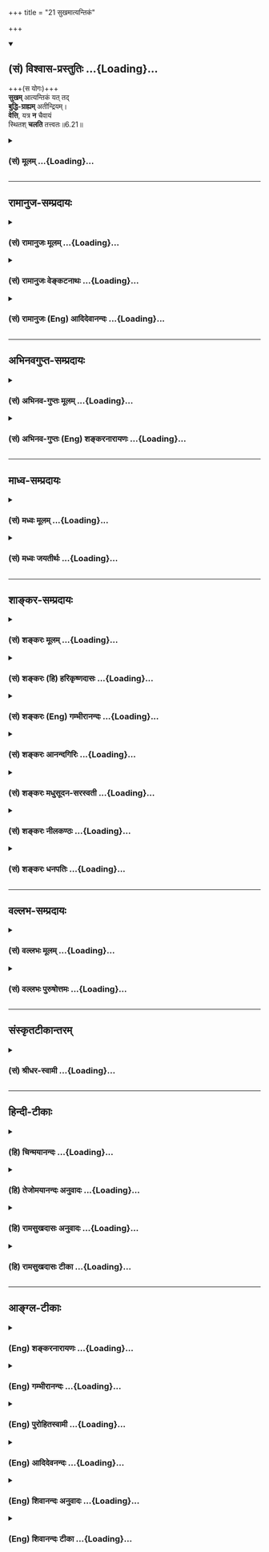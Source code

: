 +++
title = "21 सुखमात्यन्तिकं"

+++
<div class="js_include" newlevelforh1="2" title="(सं) विश्वास-प्रस्तुतिः" unfilled url="/purANam_vaiShNavam/mahAbhAratam/06-bhIShma-parva/03-bhagavad-gItA-parva/saMskRtam/vishvAsa-prastutiH/06_Atma-saMyama-yogaH_a/21_sukhamAtyantikaM.md">
<details open><summary><h2>(सं) विश्वास-प्रस्तुतिः ...{Loading}...</h2></summary>

+++(स योगः)+++  
**सुखम्** आत्यन्तिकं यत् तद्  
**बुद्धि-ग्राह्यम्** अतीन्द्रियम्।  
**वेत्ति**, यत्र **न** चैवायं  
स्थितश् **चलति** तत्त्वतः॥6.21॥
</details>
</div>
<div class="js_include collapsed" newlevelforh1="3" title="(सं) मूलम्" unfilled url="/purANam_vaiShNavam/mahAbhAratam/06-bhIShma-parva/03-bhagavad-gItA-parva/saMskRtam/mUlam/06_Atma-saMyama-yogaH_a/21_sukhamAtyantikaM.md">
<details><summary><h3>(सं) मूलम् ...{Loading}...</h3></summary>

सुखमात्यन्तिकं यत्तद्बुद्धिग्राह्यमतीन्द्रियम्।  
वेत्ति यत्र न चैवायं स्थितश्चलति तत्त्वतः।।6.21।।
</details>
</div>


_________________
## रामानुज-सम्प्रदायः
<div class="js_include collapsed" newlevelforh1="3" title="(सं) रामानुजः मूलम्" unfilled url="/purANam_vaiShNavam/mahAbhAratam/06-bhIShma-parva/03-bhagavad-gItA-parva/saMskRtam/rAmAnujaH/mUlam/06_Atma-saMyama-yogaH_a/21_sukhamAtyantikaM.md">
<details><summary><h3>(सं) रामानुजः मूलम् ...{Loading}...</h3></summary>

।।6.21।।**यत्तद् अतीन्द्रियम्** आत्मबुद्ध्येक**ग्राह्यम् आत्यन्तिकं सुखं
यत्र च** योगे **वेत्ति** अनुभवति यत्र च योगे **स्थितः** सुखातिरेकेण
**तत्त्वतः** तद्भावात् **न चलति।**

</details>
</div>
<div class="js_include collapsed" newlevelforh1="3" title="(सं) रामानुजः वेङ्कटनाथः" unfilled url="/purANam_vaiShNavam/mahAbhAratam/06-bhIShma-parva/03-bhagavad-gItA-parva/saMskRtam/rAmAnujaH/venkaTanAthaH/06_Atma-saMyama-yogaH_a/21_sukhamAtyantikaM.md">
<details><summary><h3>(सं) रामानुजः वेङ्कटनाथः ...{Loading}...</h3></summary>

।। 6.21पुनरपि योगदशैव आदरातिरेकाय निरतिशयपुरुषार्थत्वप्रतिपादनेन
प्रपञ्च्यते यत्र इत्यादिभिः। निरुद्धं इत्यत्र
परिगृहीतत्वविनष्टत्वादिभ्रमव्युदासाय योगसेवया हेतुना सर्वत्र
निरुद्धमित्युक्तम्। सर्वतो निरुद्धमित्युक्ते प्रवृत्तस्य निवारणमात्रं
प्रतीयेतसर्वत्र इत्युक्ते तूत्तरोत्तरप्रवृत्त्यनुदयोऽपि सिध्यतीति
सप्तमीनिर्देशः। योगसेवया निरुद्धं यत्रोपरमते इत्युक्ते योगस्य
पृथगुपादानात् यच्छब्दार्थस्य योगाद्व्यतिरेकः प्रतीयेतेति
तद्व्युदासाययोगसंज्ञितम् इति वक्ष्यमाणान्वयेनयत्र योग इत्युक्तम्। यत्र
यस्मिन् काले इति परोक्तमयुक्तम् उपरितनयच्छब्दभिन्नार्थत्वप्रसङ्गात्
प्रतिनिर्देशस्थयोगशब्दानन्वयाच्चेति भावः। यत्रोपरमते इत्यत्र यतो
विच्छिद्यत इति भ्रमापाकरणायाहअतिशयितेति। यत्र सिद्धेऽन्यत उपरमत
इत्यध्याहारेण योजना न युक्ता तथा सतिनिरुद्धं इत्यनेन पुनरुक्तिश्च
स्यात्। उपसर्गाणां च नानार्थत्वादयमेवातिशयितार्थ उपपन्नः।
आसक्तिप्रतिपादनद्वारा तात्पर्येण वायमर्थः सिध्यतीति भावः। यत्र
चैवेत्येवकारस्य यथाक्रमान्वये प्रयोजनाभावात् उचितान्वयप्रदर्शनाय
आत्मन्येव तुष्यतीत्युक्तम्। अन्यनिरपेक्षमित्यवधारणतोषशब्दाभ्यां
अर्थसिद्धोक्तिः। यद्वाआत्मानं पश्यंस्तुष्यति इत्येतावतैव विवक्षितसिद्धौ
पुनरात्मनीति निर्देशः तदन्यव्युदासार्थ इत्यभिप्रायः। आत्मनि
परमात्मानमिति योजना तु जीवयोगविषयत्वादिहासङ्गता।
अतीन्द्रियमित्युक्तत्वात् परिशेषात् औचित्याच्चबुद्धिग्राह्यम् इत्यत्र
बुद्धिं विशिनष्टि आत्मबुद्ध्येकेति। आत्यन्तिकं
पुनर्दुःखसम्भेदरहितमित्यर्थः। यदेवंविधं सुखं तद्यत्र वेत्तीत्यन्वयः।
यद्वा यत्तदिति पिण्डितं प्रसिद्ध्यतिशयार्थं तदित्येवार्थः। केचित्तु
यत्तच्छब्दान्वयप्रकारमजानन्तःसुखमात्यन्तिकं यत्र इति पठन्तिवेत्ति यत्र
इति यत्रशब्दः पूर्वोत्तरवाक्यसाधारणतया मध्ये प्रयुक्तः।
वेत्तीत्यस्यापवर्गदशानुभाव्यसुखप्रतिसन्धानपरत्वव्युदासाय
योगरूपापारोक्ष्याभिप्रायेणअनुभवतीत्युक्तम्। आत्मनि तुष्यति इति
पूर्वमितरसुखनिरपेक्षत्वपरम्। सुखमात्यन्तिकम् इत्यादिकं तु
स्वरूपसुखानुभवपरमित्यपौनरुक्त्यम्। सुखातिरेकेणेति उक्त एवाचलनहेतुरुचित
इति भावः। प्रामाणिकार्थान्न चलतीति वा सम्यक् चलतीति वा निर्वहणं मन्दम्।
योगदशायां च सुखातिरेकेण स्वरसतस्तदवस्थयैव
चिरतरावस्थानाभिधानमुचितमपेक्षितं चेत्यभिप्रायेणतत्त्वतः
इत्यस्यतद्भावादिति प्रतिपदमुक्तम्। इतरविषयनिरोधनैरपेक्ष्येयत्र इति
श्लोकेनोक्ते। तत आत्मस्वरूपसुखानुभवस्तस्य स्वरसवाहितया दुर्विच्छेदत्वं
चसुखम् इति श्लोकेनाभिहिते। अथयं लब्ध्वा इति श्लोकेन योगविरतिकालेष्वपि
तस्यैवाभिलाषपदत्वाद्बाह्यसुखाभिलाषेण दुःखेन चानास्कन्दनमुच्यत इति
विभागज्ञापनाभिप्रायेणयोगाद्विरत इत्यादिकमुक्तम्। योगदशायां तु
लाभान्तरप्रतिसन्धानमेव नास्तीति भावः। गुरुणापि
इत्युक्तगौरवव्यञ्जनायगुणवत्पुत्रवियोगादिनेत्युक्तम्। पुत्रजन्मविपत्तिभ्यां
न परं सुखदुःखयोः इति ह्याहुः। न विचाल्यते योगप्रतिकूलमवसादं न
गच्छतीत्यर्थः। दुःखसंयोगस्य वियोगस्तस्यासम्बन्धः अभाव इत्यर्थः। स च
भावान्तरमिति ज्ञापनायाह दुःखसंयोगप्रत्यनीकाकारमिति। दुःखसंयोगस्य वियोगो
यत्रेति व्यधिकरणबहुव्रीहौ फलितोक्तिरियम्। अथवा वियोगशब्दोऽत्र
वियुज्यतेऽनेनेति करणार्थघञन्तो वियोगहेतुपर इति भावः। निर्विण्णचेतसेति
पदच्छेदे संसारे तापत्रयेष्वेवेत्यध्याहारः स्यात् तत्तु सप्रयोजने
योजनान्तरे सम्भवति न युक्तम् तस्मादनिर्निण्णचेतसेति पदच्छेदः।
निश्चयशब्दोऽपि तेनैव हेतुसमर्पणेनान्वितः न तुयोक्तव्यः इत्यनेन
निरर्थकान्वयप्रसङ्गात्। अनिर्विण्णत्वहेतुश्च निश्चयः
पूर्वोक्तनिरतिशयपुरुषार्थत्वेनैव स्यात् तदेतदखिलमभिसन्धायाह स
एवमिति। एवंरूपो निरतिशयपुरुषार्थरूप इत्यर्थः। योक्तव्यः इत्युक्तत्वात्
आरम्भोपकारकत्वद्योतनायआरम्भदशायामित्युक्तम्। मनसा क्लिश्यमानस्तु समाधानं
च कामयेत्। अनिर्वेदं मुनिर्गच्छन् कुर्यादेवात्मनो हितम्। इति
ह्युच्यते।। अतो विरक्त्युपयुक्तो निर्वेदोऽन्यः अयं त्वन्यादृश
इतिहृष्टचेतसेत्युक्तम्। योक्तव्यः कर्तव्य इत्यर्थः।

</details>
</div>
<div class="js_include collapsed" newlevelforh1="3" title="(सं) रामानुजः (Eng) आदिदेवानन्दः" unfilled url="/purANam_vaiShNavam/mahAbhAratam/06-bhIShma-parva/03-bhagavad-gItA-parva/saMskRtam/rAmAnujaH/english/AdidevAnandaH/06_Atma-saMyama-yogaH_a/21_sukhamAtyantikaM.md">
<details><summary><h3>(सं) रामानुजः (Eng) आदिदेवानन्दः ...{Loading}...</h3></summary>

6.20 - 6.23 Where, through the practice of Yoga, the mind, which is
subdued everywhere by such practice, 'rejoices', i.e., rejoices in
surpassing felicity; and where, perceiving through Yoga 'the self
(Atman)' by 'the mind (Atman)' one is delighted by the self and
indifferent to all other objects; and where, through Yoga, one 'knows',
i.e., experiences that infinite happiness which can be grasped only by
the 'intellect' contemplating on the self, but is beyond the grasp of
the senses; where, remaining in that Yoga, one does not 'swerve from
that state,' because of the overwhelming happiness that state confers;
having gained which, he desires for it alone, even when he is awakened
from Yoga, and does not hold anything else as a gain; where one is not
moved even by 'the heaviest sorrow' caused by any berevaement like that
of a virtuous son - let him know that disunion from all union with pain,
i.e., which forms the opposite of union with pain, is called by the term
Yoga. This Yoga must be practised with the determination of its nature
as such from the beginning with a mind free from despondency, i.e., with
zestful exaltation.

</details>
</div>


_________________
## अभिनवगुप्त-सम्प्रदायः
<div class="js_include collapsed" newlevelforh1="3" title="(सं) अभिनव-गुप्तः मूलम्" unfilled url="/purANam_vaiShNavam/mahAbhAratam/06-bhIShma-parva/03-bhagavad-gItA-parva/saMskRtam/abhinava-guptaH/mUlam/06_Atma-saMyama-yogaH_a/21_sukhamAtyantikaM.md">
<details><summary><h3>(सं) अभिनव-गुप्तः मूलम् ...{Loading}...</h3></summary>
<div class="js_include" includetitle="false" newlevelforh1="2" unfilled="" url="/purANam_vaiShNavam/mahAbhAratam/06-bhIShma-parva/02-bhagavad-gItA-parva/saMskRtam/abhinava-guptaH/mUlam/06_Atma-saMyama-yogaH_a/23_taM_vidyAd.md"></div>
</details>
</div>
<div class="js_include collapsed" newlevelforh1="3" title="(सं) अभिनव-गुप्तः (Eng) शङ्करनारायणः" unfilled url="/purANam_vaiShNavam/mahAbhAratam/06-bhIShma-parva/03-bhagavad-gItA-parva/saMskRtam/abhinava-guptaH/english/shankaranArAyaNaH/06_Atma-saMyama-yogaH_a/21_sukhamAtyantikaM.md">
<details><summary><h3>(सं) अभिनव-गुप्तः (Eng) शङ्करनारायणः ...{Loading}...</h3></summary>

6.20 See Comment under 6.23

</details>
</div>


_________________
## माध्व-सम्प्रदायः
<div class="js_include collapsed" newlevelforh1="3" title="(सं) मध्वः मूलम्" unfilled url="/purANam_vaiShNavam/mahAbhAratam/06-bhIShma-parva/03-bhagavad-gItA-parva/saMskRtam/madhvaH/mUlam/06_Atma-saMyama-yogaH_a/21_sukhamAtyantikaM.md">
<details><summary><h3>(सं) मध्वः मूलम् ...{Loading}...</h3></summary>

।।6.21 6.22।। तत्त्वतो भगवद्रूपत्वात्।

</details>
</div>
<div class="js_include collapsed" newlevelforh1="3" title="(सं) मध्वः जयतीर्थः" unfilled url="/purANam_vaiShNavam/mahAbhAratam/06-bhIShma-parva/03-bhagavad-gItA-parva/saMskRtam/madhvaH/jayatIrthaH/06_Atma-saMyama-yogaH_a/21_sukhamAtyantikaM.md">
<details><summary><h3>(सं) मध्वः जयतीर्थः ...{Loading}...</h3></summary>

।।6.21 6.22।। तत्त्वतस्तद्भावात् ब्रह्मत्वादिति प्रमाणविरुद्धं व्याख्यानं
व्यावर्तयितुमाह **तत्त्वत** इति।

</details>
</div>


_________________
## शाङ्कर-सम्प्रदायः
<div class="js_include collapsed" newlevelforh1="3" title="(सं) शङ्करः मूलम्" unfilled url="/purANam_vaiShNavam/mahAbhAratam/06-bhIShma-parva/03-bhagavad-gItA-parva/saMskRtam/shankaraH/mUlam/06_Atma-saMyama-yogaH_a/21_sukhamAtyantikaM.md">
<details><summary><h3>(सं) शङ्करः मूलम् ...{Loading}...</h3></summary>

।।6.21।। **सुखम्** आत्यन्तिकं अत्यन्तमेव भवति इत्या**त्यन्तिकम्**
अनन्तमित्यर्थः **यत् तत् बुद्धिग्राह्यं** बुद्ध्यैव इन्द्रियनिरपेक्षया
गृह्यते इति बुद्धिग्राह्यम् **अतीन्द्रियम्** इन्द्रियगोचरातीतम्
अविषयजनितमित्यर्थः **वेत्ति** तत् ईदृशं सुखमनुभवति **यत्र** यस्मिन् काले
**न च एव अयं** विद्वान् आत्मस्वरूपे **स्थितः** तस्मात् नैव **चलति
तत्त्वतः** तत्त्वस्वरूपात् न प्रच्यवते इत्यर्थः।। किञ्च

</details>
</div>
<div class="js_include collapsed" newlevelforh1="3" title="(सं) शङ्करः (हि) हरिकृष्णदासः" unfilled url="/purANam_vaiShNavam/mahAbhAratam/06-bhIShma-parva/03-bhagavad-gItA-parva/saMskRtam/shankaraH/hindI/harikRShNadAsaH/06_Atma-saMyama-yogaH_a/21_sukhamAtyantikaM.md">
<details><summary><h3>(सं) शङ्करः (हि) हरिकृष्णदासः ...{Loading}...</h3></summary>

।।6.21।। तथा जो सुख अत्यन्त यानी अन्तसे रहित अनन्त है जो इन्द्रियोंकी कुछ
भी अपेक्षा न करके केवल बुद्धिसे ही ग्रहण किया जानेयोग्य है जो
इन्द्रियोंकी पहुँचसे अतीत है यानी जो विषयजनित सुख नहीं है ऐसे सुखको यह
योगी जिस कालमें अनुभव कर लेता है जिस कालमें अपने स्वरूपमें स्थित हुआ यह
ज्ञानी उसतत्त्वसे वास्तविक स्वरूपसे चलायमान नहीं होता विचलित नहीं होता।

</details>
</div>
<div class="js_include collapsed" newlevelforh1="3" title="(सं) शङ्करः (Eng) गम्भीरानन्दः" unfilled url="/purANam_vaiShNavam/mahAbhAratam/06-bhIShma-parva/03-bhagavad-gItA-parva/saMskRtam/shankaraH/english/gambhIrAnandaH/06_Atma-saMyama-yogaH_a/21_sukhamAtyantikaM.md">
<details><summary><h3>(सं) शङ्करः (Eng) गम्भीरानन्दः ...{Loading}...</h3></summary>

6.21 Yatra, when, at the time when; vetti, one experiences; tat, that;
atyantikam, absolute-which is verily limitless, i.e. infinite; sukham,
Bliss; yat, which; buddhi-grahyam, can be intuited by the intellect,
intuited by the intellect alone, without the help of the senses; and
which is atindriyam, beyond the senses, i.e. not objective; (-when one
experieneces this kind of Bliss) and sthitah, being established in the
nature of the Self; ayam, this person, the illumined one; eva, surely;
na calati, does not swerve; tattvatah, from that Reality-i.e. does not
deviate from the nature of Reality-. Further,

</details>
</div>
<div class="js_include collapsed" newlevelforh1="3" title="(सं) शङ्करः आनन्दगिरिः" unfilled url="/purANam_vaiShNavam/mahAbhAratam/06-bhIShma-parva/03-bhagavad-gItA-parva/saMskRtam/shankaraH/AnandagiriH/06_Atma-saMyama-yogaH_a/21_sukhamAtyantikaM.md">
<details><summary><h3>(सं) शङ्करः आनन्दगिरिः ...{Loading}...</h3></summary>

।।6.21।। योगसिद्धिकालं प्रकारान्तरेण प्रकटयति **किञ्चेति।** बुद्धिशब्दः
स्वानुभवविषयः। इन्द्रियनिरपेक्षस्वानुभवगम्यत्वोक्तेरतीन्द्रियमिति
पुनरुक्तमित्याशङ्क्याह अविषयेति। पदच्छेदः **नचेत्यादि।** अपेक्षितपूरणम्
**आत्मस्वरूप इति।** तस्मात्तत्त्वत इति संबन्धः नैवेत्येवकारसंबन्धोक्तिः
चकारः सप्तम्या संबन्धनीयः। यत्रेति पूर्ववत्संबन्धः।

</details>
</div>
<div class="js_include collapsed" newlevelforh1="3" title="(सं) शङ्करः मधुसूदन-सरस्वती" unfilled url="/purANam_vaiShNavam/mahAbhAratam/06-bhIShma-parva/03-bhagavad-gItA-parva/saMskRtam/shankaraH/madhusUdana-sarasvatI/06_Atma-saMyama-yogaH_a/21_sukhamAtyantikaM.md">
<details><summary><h3>(सं) शङ्करः मधुसूदन-सरस्वती ...{Loading}...</h3></summary>

।।6.21।। आत्मन्येव तोषे हेतुमाह यत्र यस्मिन्नवस्थाविशेष आत्यन्तिकमनन्तं
निरतिशयं ब्रह्मस्वरूपमतीन्द्रियं विषयेन्द्रियसंप्रयोगानभिव्यङ्ग्यं
बुद्धिग्राह्यं बुद्ध्यैव रजस्तमोमलरहितया सत्त्वमात्रवाहिन्या ग्राह्यं
सुखं योगी वेत्ति अनुभवति। यत्र च स्थितोऽयं विद्वांस्तत्त्वत
आत्मस्वरूपान्नैव चलति तं योगसंज्ञितं विद्यादिति परेणान्वयः समानः।
अत्रात्यन्तिकमिति ब्रह्मसुखस्वरूपकथनम्। अतीन्द्रियमिति
विषयसुखव्यावृत्तिः तस्य विषयेन्द्रियसंयोगसापेक्षत्वात्।
बुद्धिग्राह्यमिति सौषुप्तसुखव्यावृत्तिः सुषुप्तौ बुद्धेर्लीनत्वात्।
समाधौ निर्वृत्तिकायास्तस्याः सत्त्वात्। तदुक्तं गौडपादैःलीयते तु
सुषुप्तौ तन्निगृहीतं न लीयते इति। तथाच श्रूयतेसमाधिनिर्धूतमलस्य चेतसो
निवेशितस्यात्मनि यत्सुखं भवेत्। न शक्यते वर्णयितुं गिरा तदा स्वयं
तदन्तःकरणेन गृह्यते।। इति। अन्तःकरणेन निरुद्धसर्ववृत्तिकेनेत्यर्थः।
वृत्त्या तु सुखास्वादनं गौडपादाचार्यैस्तत्र प्रतिषिद्धंनास्वादयेत्सुखं
तत्र निःसङ्गः प्रज्ञया भवेत् इति। महदिदं समाधौ सुखमनुभवामीति
सविकल्पवृत्तिरूपा प्रज्ञा सुखास्वादः। तं व्युत्थानरूपत्वेन
समाधिविरोधित्वाद्योगी न कुर्यात्। अतएवैतादृश्या प्रज्ञया सह सङ्गं
परित्यजेत् तां निरुन्ध्यादित्यर्थः। निर्वृत्तिकेन तु चित्तेन
स्वरूपसुखानुभवस्तैः प्रतिपादितःस्वस्थं शान्तं सनिर्वाणमकथ्यं सुखमुत्तमम्
इति। स्पष्टं चैतदुपरिष्टात्करिष्यते।

</details>
</div>
<div class="js_include collapsed" newlevelforh1="3" title="(सं) शङ्करः नीलकण्ठः" unfilled url="/purANam_vaiShNavam/mahAbhAratam/06-bhIShma-parva/03-bhagavad-gItA-parva/saMskRtam/shankaraH/nIlakaNThaH/06_Atma-saMyama-yogaH_a/21_sukhamAtyantikaM.md">
<details><summary><h3>(सं) शङ्करः नीलकण्ठः ...{Loading}...</h3></summary>

।।6.21।। किं च **सुखमिति।** आत्यन्तिकमनन्तं यत्सुखं तत्केवलं
बुद्धिग्राह्यं सौषुप्तसुखवद्यतोऽतीन्द्रियमिन्द्रियागोचरं यत्र सुखे
स्थितोऽयं न वेत्ति वेद्याभावान्न किंचिदनुभवति नापि तत्त्वतश्चलति।
बुद्धितादातम्याध्यासकाले चलतीवेति भाति परंतु तत्त्वतो न चलति। तथा च
श्रुतिःध्यायतीव लेलायतीव इतीवशब्दं प्रयुञ्जाना ध्यानादेरतात्त्विकत्वं
दर्शयति। बुद्धौ ध्यायन्त्यां ध्यायतीवेति लेलायन्त्यां लेलायतीवेति
श्रुत्यर्थः। यद्वा तत्सुखं यत्रायं न चैव वेत्ति किमपि नैवानुभवति।
यत्रेत्यादि भिन्नं वाक्यम्।

</details>
</div>
<div class="js_include collapsed" newlevelforh1="3" title="(सं) शङ्करः धनपतिः" unfilled url="/purANam_vaiShNavam/mahAbhAratam/06-bhIShma-parva/03-bhagavad-gItA-parva/saMskRtam/shankaraH/dhanapatiH/06_Atma-saMyama-yogaH_a/21_sukhamAtyantikaM.md">
<details><summary><h3>(सं) शङ्करः धनपतिः ...{Loading}...</h3></summary>

।।6.21।। किंच सुखमत्यन्तमेव भवतीत्यात्यन्तिकं अनन्तमित्यर्थः। यदेतादृशं
ब्रह्मानन्दरुपं सुखं तदुद्य्धैव गृह्यत िति बुद्धिग्राह्मम्। दृश्यते
त्वग्र्यया बुद्य्धा सूक्ष्मया सूक्ष्मदर्शिभिः इति श्रुतेः।
अतीन्द्रियमिन्द्रियगोचरातीतम्। विषयाजन्यमित्यर्थः। यत्र यस्मिन्कालेऽयं
विद्वान् आत्मस्वरुपेणावस्थितो वेत्ति अनुभवति तत्त्वतस्तत्त्वरुपान्नैव
चलति। न प्रत्यवत इत्यर्थः।

</details>
</div>


_________________
## वल्लभ-सम्प्रदायः
<div class="js_include collapsed" newlevelforh1="3" title="(सं) वल्लभः मूलम्" unfilled url="/purANam_vaiShNavam/mahAbhAratam/06-bhIShma-parva/03-bhagavad-gItA-parva/saMskRtam/vallabhaH/mUlam/06_Atma-saMyama-yogaH_a/21_sukhamAtyantikaM.md">
<details><summary><h3>(सं) वल्लभः मूलम् ...{Loading}...</h3></summary>

।।6.21।। आत्मसुखप्राप्तिलक्षणेन फलेन तमेव लक्षयति यत्रेति। सुखमात्यन्तिकं
इति च आत्मरूपया बुद्ध्या ज्ञानेन ग्राह्यं इतरेन्द्रियाग्राह्यत्वात्
सुखमात्मरूपं निर्दिष्टम् तत्त्वतः आत्मस्वरूपात्सुखात्मत्वाद्धि न चलति।

</details>
</div>
<div class="js_include collapsed" newlevelforh1="3" title="(सं) वल्लभः पुरुषोत्तमः" unfilled url="/purANam_vaiShNavam/mahAbhAratam/06-bhIShma-parva/03-bhagavad-gItA-parva/saMskRtam/vallabhaH/puruShottamaH/06_Atma-saMyama-yogaH_a/21_sukhamAtyantikaM.md">
<details><summary><h3>(सं) वल्लभः पुरुषोत्तमः ...{Loading}...</h3></summary>

  
  
।।6.21।। तेषामुत्पत्तिप्रकारमाह सुखमिति। यत्र अवस्थाविशेषे तथाभूतसेवानुभव
जाताग्रिमविविधमनोरथरूपे आत्यन्तिकमतिशयितं
जीवभावप्राप्तिफलात्मकं सुखं बुद्धिग्राह्यं
भावात्मकस्वरूपात्मबुद्धिग्राह्यमतीन्द्रियं लौकिकेन्द्रियसम्बन्धाविषयं
यत् तद्वेति। च पुनः अयं पुञ्जीवः यत्रावस्थायां तत्त्वतो भावात्मकदास्यफले
रसकोटिस्फूर्तिरहितभावेन स्थितो नैव चलतितं विद्यात् 23
इत्य**भिभ()**श्लोकेनैव सम्बन्धः।  
  

</details>
</div>


_________________
## संस्कृतटीकान्तरम्
<div class="js_include collapsed" newlevelforh1="3" title="(सं) श्रीधर-स्वामी" unfilled url="/purANam_vaiShNavam/mahAbhAratam/06-bhIShma-parva/03-bhagavad-gItA-parva/saMskRtam/shrIdhara-svAmI/06_Atma-saMyama-yogaH_a/21_sukhamAtyantikaM.md">
<details><summary><h3>(सं) श्रीधर-स्वामी ...{Loading}...</h3></summary>

।।6.21।। आत्मन्येव तोषे हेतुमाह **सुखमिति।** यत्र यस्मिन्नवस्थाविशेषे
यत्तत्किमपि निरतिशयमात्यन्तिकं नित्यं सुखं वेत्ति। ननु तदा
विषयेन्द्रियसंबन्धाभावात्कुतः सुखं स्यात्तत्राह। अतीन्द्रियं
विषयेन्द्रियसंबन्धातीतम्। केवलं बुद्ध्यैवात्माकारतया ग्राह्यम्। अतएव च
यत्र स्थितः संस्तत्त्वत आत्मस्वरूपान्नैव चलति।

</details>
</div>


_________________
## हिन्दी-टीकाः
<div class="js_include collapsed" newlevelforh1="3" title="(हि) चिन्मयानन्दः" unfilled url="/purANam_vaiShNavam/mahAbhAratam/06-bhIShma-parva/03-bhagavad-gItA-parva/hindI/chinmayAnandaH/06_Atma-saMyama-yogaH_a/21_sukhamAtyantikaM.md">
<details><summary><h3>(हि) चिन्मयानन्दः ...{Loading}...</h3></summary>

।।6.21।। No commentary.  
  

</details>
</div>
<div class="js_include collapsed" newlevelforh1="3" title="(हि) तेजोमयानन्दः अनुवादः" unfilled url="/purANam_vaiShNavam/mahAbhAratam/06-bhIShma-parva/03-bhagavad-gItA-parva/hindI/tejomayAnandaH/anuvAdaH/06_Atma-saMyama-yogaH_a/21_sukhamAtyantikaM.md">
<details><summary><h3>(हि) तेजोमयानन्दः अनुवादः ...{Loading}...</h3></summary>

।।6.21।। जो सुख आत्यन्तिक, अतीन्द्रिय और बुध्दिग्राह्म है, उस सुखका जिस
अवस्थामें अनुभव करता है और जिस सुखमें स्थित हुआ यह ध्यानयोगी फिर कभी
तत्वसे विचलित नहीं होता है।।

</details>
</div>
<div class="js_include collapsed" newlevelforh1="3" title="(हि) रामसुखदासः अनुवादः" unfilled url="/purANam_vaiShNavam/mahAbhAratam/06-bhIShma-parva/03-bhagavad-gItA-parva/hindI/rAmasukhadAsaH/anuvAdaH/06_Atma-saMyama-yogaH_a/21_sukhamAtyantikaM.md">
<details><summary><h3>(हि) रामसुखदासः अनुवादः ...{Loading}...</h3></summary>

।।6.21।। जो सुख आत्यन्तिक, अतीन्द्रिय और बुद्धिग्राह्य है, उस सुखका जिस
अवस्थामें अनुभव करता है और जिस सुखमें स्थित हुआ यह ध्यानयोगी फिर कभी
तत्त्वसे विचलित नहीं होता।

</details>
</div>
<div class="js_include collapsed" newlevelforh1="3" title="(हि) रामसुखदासः टीका" unfilled url="/purANam_vaiShNavam/mahAbhAratam/06-bhIShma-parva/03-bhagavad-gItA-parva/hindI/rAmasukhadAsaH/TIkA/06_Atma-saMyama-yogaH_a/21_sukhamAtyantikaM.md">
<details><summary><h3>(हि) रामसुखदासः टीका ...{Loading}...</h3></summary>

।।6.21।।***व्याख्या--*'सुखमात्यन्तिकं यत्'--**ध्यानयोगी अपने द्वारा
अपने-आपमें जिस सुखका अनुभव करता है, प्राकृत संसारमें उस सुखसे बढ़कर
दूसरा कोई सुख हो ही नहीं सकता और होना सम्भव ही नहीं है। कारण कि यह सुख
तीनों गुणोंसे अतीत और स्वतःसिद्ध है। यह सम्पूर्ण सुखोंकी आखिरी हद
है--**'सा काष्ठा सा परा गतिः। '** इसी सुखको अक्षय सुख (5। 21), अत्यन्त
सुख (6। 28) और ऐकान्तिक सुख (14। 27) कहा गया है।  
  
इस सुखको यहाँ 'आत्यन्तिक' कहनेका तात्पर्य है कि यह सुख सात्त्विक सुखसे
विलक्षण है। कारण कि सात्त्विक सुख तो परमात्मविषयक बुद्धिकी प्रसन्नतासे
उत्पन्न होता है (गीता 18। 37); परन्तु यह आत्यन्तिक सुख उत्पन्न नहीं
होता, प्रत्युत यह स्वतःसिद्ध अनुत्पन्न सुख है।

</details>
</div>


_________________
## आङ्ग्ल-टीकाः
<div class="js_include collapsed" newlevelforh1="3" title="(Eng) शङ्करनारायणः" unfilled url="/purANam_vaiShNavam/mahAbhAratam/06-bhIShma-parva/03-bhagavad-gItA-parva/english/shankaranArAyaNaH/06_Atma-saMyama-yogaH_a/21_sukhamAtyantikaM.md">
<details><summary><h3>(Eng) शङ्करनारायणः ...{Loading}...</h3></summary>

6.21. Where he realises that limitless Bliss Which is to be grasped by
intellect and is beyond sences; remaining Where he does not stir out
from the Reality;

</details>
</div>
<div class="js_include collapsed" newlevelforh1="3" title="(Eng) गम्भीरानन्दः" unfilled url="/purANam_vaiShNavam/mahAbhAratam/06-bhIShma-parva/03-bhagavad-gItA-parva/english/gambhIrAnandaH/06_Atma-saMyama-yogaH_a/21_sukhamAtyantikaM.md">
<details><summary><h3>(Eng) गम्भीरानन्दः ...{Loading}...</h3></summary>

6.21 When one experienece that absolute Blisss which can be intuited by
the intellect and which is beyond the senses, and being established
(thus) this person surely does not swerve from Reality;

</details>
</div>
<div class="js_include collapsed" newlevelforh1="3" title="(Eng) पुरोहितस्वामी" unfilled url="/purANam_vaiShNavam/mahAbhAratam/06-bhIShma-parva/03-bhagavad-gItA-parva/english/purohitasvAmI/06_Atma-saMyama-yogaH_a/21_sukhamAtyantikaM.md">
<details><summary><h3>(Eng) पुरोहितस्वामी ...{Loading}...</h3></summary>

6.21 When he enjoys the Bliss which passes sense, and which only the
Pure Intellect can grasp, when he comes to rest within his own highest
Self, never again will he stray from reality.

</details>
</div>
<div class="js_include collapsed" newlevelforh1="3" title="(Eng) आदिदेवनन्दः" unfilled url="/purANam_vaiShNavam/mahAbhAratam/06-bhIShma-parva/03-bhagavad-gItA-parva/english/AdidevanandaH/06_Atma-saMyama-yogaH_a/21_sukhamAtyantikaM.md">
<details><summary><h3>(Eng) आदिदेवनन्दः ...{Loading}...</h3></summary>

6.21 Where one knows that infinite happiness which can be grasped by the
intellect but is beyond the grasp of the senses, wherein established one
swerves not from that condition;

</details>
</div>
<div class="js_include collapsed" newlevelforh1="3" title="(Eng) शिवानन्दः अनुवादः" unfilled url="/purANam_vaiShNavam/mahAbhAratam/06-bhIShma-parva/03-bhagavad-gItA-parva/english/shivAnandaH/anuvAdaH/06_Atma-saMyama-yogaH_a/21_sukhamAtyantikaM.md">
<details><summary><h3>(Eng) शिवानन्दः अनुवादः ...{Loading}...</h3></summary>

6.21 When he (the Yogi) feels that Infinite Bliss which can be grasped
by the (pure) intellect and which transcends the senses, and established
wherein he never moves from the Reality.

</details>
</div>
<div class="js_include collapsed" newlevelforh1="3" title="(Eng) शिवानन्दः टीका" unfilled url="/purANam_vaiShNavam/mahAbhAratam/06-bhIShma-parva/03-bhagavad-gItA-parva/english/shivAnandaH/TIkA/06_Atma-saMyama-yogaH_a/21_sukhamAtyantikaM.md">
<details><summary><h3>(Eng) शिवानन्दः टीका ...{Loading}...</h3></summary>

6.21 सुखम् bliss; आत्यन्तिकम् infinite; यत् which; तत् that;
बुद्धिग्राह्यम् that which can be grasped by reason; अतीन्द्रियम्
transcending the senses; वेत्ति knows; यत्र where; न not; च and; एव
even; अयम् this; स्थितः established; चलति moves; तत्त्वतः from the
Reality.Commentary The Infinite Bliss of the Self (which is beyond the
reach of the senses) can be grasped (realised) by the pure intellect
independently of the senses. During deep meditation the senses cease to
function; as they are involved into their cause; the mind. The intellect
is rendered pure by the practice of Yama (selfrestriant) and Niyama
(observances and disciplinary practices) and constant meditation.

</details>
</div>
